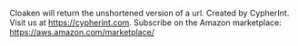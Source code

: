 Cloaken will return the unshortened version of a url.
Created by CypherInt.  Visit us at https://cypherint.com.  Subscribe on the Amazon marketplace: https://aws.amazon.com/marketplace/
